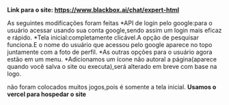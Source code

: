 **Link para o site: https://www.blackbox.ai/chat/expert-html**

As seguintes modificações foram feitas
*API de login pelo google:para o usuário acessar usando sua conta google,sendo assim um login mais eficaz e rápido.
*Tela inicial:completamente clicável.A opção de pesquisar funciona.E o nome do usuário que acessou pelo google aparece no topo juntamente com a foto de perfil.
*As outras opções para o usuário agora estão em um menu.
*Adicionamos um ícone não autoral a página(aparece quando você salva o site ou executa),será alterado em breve com base na logo.

não foram colocados muitos jogos,pois é somente a tela inicial.
**Usamos o vercel para hospedar o site**
